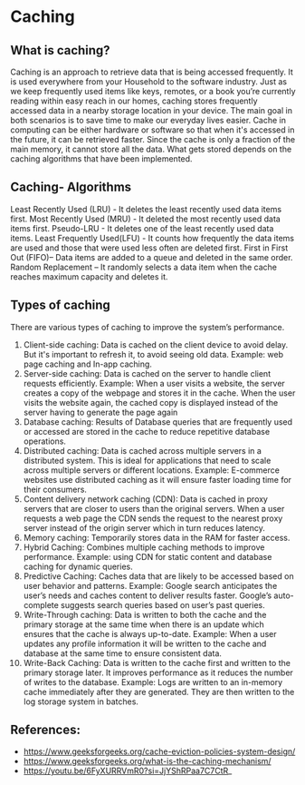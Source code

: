 # Caching
## What is caching?
Caching is an approach to retrieve data that is being accessed frequently. It is used everywhere from your Household to the software industry. Just as we keep frequently used items like keys, remotes, or a book you’re currently reading within easy reach in our homes, caching stores frequently accessed data in a nearby storage location in your device. The main goal in both scenarios is to save time to make our everyday lives easier.
Cache in computing can be either hardware or software so that when it's accessed in the future, it can be retrieved faster. Since the cache is only a fraction of the main memory, it cannot store all the data. What gets stored depends on the caching algorithms that have been implemented.

## Caching- Algorithms
Least Recently Used (LRU) - It deletes the least recently used data items first.
Most Recently Used (MRU) - It deleted the most recently used data items first.
Pseudo-LRU - It deletes one of the least recently used data items.
Least Frequently Used(LFU) - It counts how frequently the data items are used and those that were used less often are deleted first.
First in First Out (FIFO)– Data items are added to a queue and deleted in the same order.
Random Replacement – It randomly selects a data item when the cache reaches maximum capacity and deletes it.

## Types of caching
There are various types of caching to improve the system’s performance.
1. Client-side caching: Data is cached on the client device to avoid delay. But it's important to refresh it, to avoid seeing old data.
Example: web page caching and In-app caching.
2. Server-side caching: Data is cached on the server to handle client requests efficiently.
Example: When a user visits a website, the server creates a copy of the webpage and stores it in the cache. When the user visits the website again, the cached copy is displayed instead of the server having to generate the page again
3. Database caching: Results of Database queries that are frequently used or accessed are stored in the cache to reduce repetitive database operations.
4. Distributed caching: Data is cached across multiple servers in a distributed system. This is ideal 
for applications that need to scale across multiple servers or different locations.
Example: E-commerce websites use distributed caching as it will ensure faster loading time for their consumers.
5. Content delivery network caching (CDN):  Data is cached in proxy servers that are closer to users than the original servers. When a user requests a web page the CDN sends the request to the nearest proxy server instead of the origin server which in turn reduces latency.
6. Memory caching: Temporarily stores data in the RAM for faster access.
7. Hybrid Caching: Combines multiple caching methods to improve performance.
Example: using CDN for static content and database caching for dynamic queries.
8. Predictive Caching:  Caches data that are likely to be accessed based on user behavior and patterns.
Example:  Google search anticipates the user’s needs and caches content to deliver results faster.
Google’s auto-complete suggests search queries based on user’s past queries.
9. Write-Through caching:  Data is written to both the cache and the primary storage at the same time when there is an update which ensures that the cache is always up-to-date.
Example: When a user updates any profile information it will be written to the cache and database at the same time to ensure consistent data.
10. Write-Back Caching:  Data is written to the cache first and written to the primary storage later. It improves performance as it reduces the number of writes to the database. Example: Logs are written to an in-memory cache immediately after they are generated. They are then written to the log storage system in batches.


## References: 
* https://www.geeksforgeeks.org/cache-eviction-policies-system-design/
* https://www.geeksforgeeks.org/what-is-the-caching-mechanism/
* https://youtu.be/6FyXURRVmR0?si=JjYShRPaa7C7CtR_
